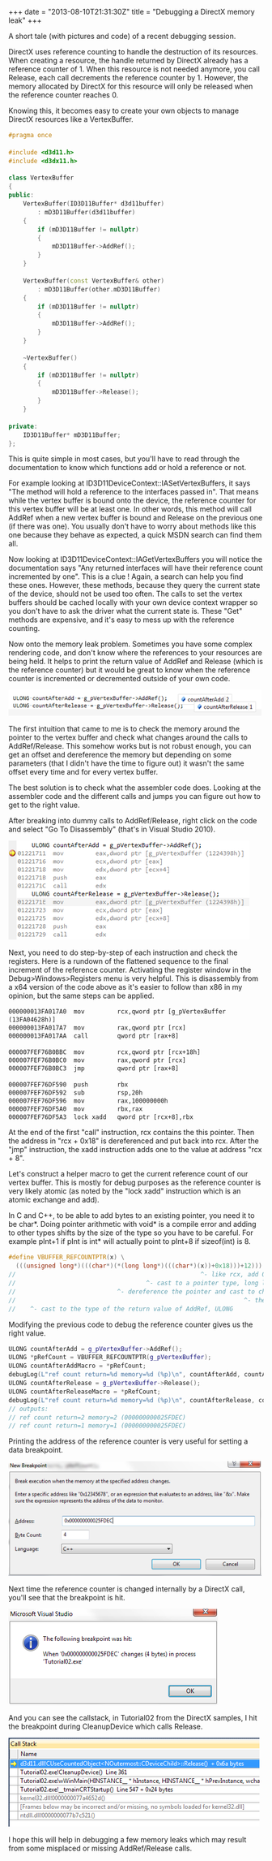 +++
date = "2013-08-10T21:31:30Z"
title = "Debugging a DirectX memory leak"
+++

A short tale (with pictures and code) of a recent debugging session.

DirectX uses reference counting to handle the destruction of its resources. When creating a resource, the handle returned by DirectX already has a reference counter of 1. When this resource is not needed anymore, you call Release, each call decrements the reference counter by 1. However, the memory allocated by DirectX for this resource will only be released when the reference counter reaches 0.

Knowing this, it becomes easy to create your own objects to manage DirectX resources like a VertexBuffer.

```cpp
#pragma once

#include <d3d11.h>
#include <d3dx11.h>

class VertexBuffer
{
public:
    VertexBuffer(ID3D11Buffer* d3d11buffer)
        : mD3D11Buffer(d3d11buffer)
    {
        if (mD3D11Buffer != nullptr)
        {
            mD3D11Buffer->AddRef();
        }
    }

    VertexBuffer(const VertexBuffer& other)
        : mD3D11Buffer(other.mD3D11Buffer)
    {
        if (mD3D11Buffer != nullptr)
        {
            mD3D11Buffer->AddRef();
        }
    }

    ~VertexBuffer()
    {
        if (mD3D11Buffer != nullptr)
        {
            mD3D11Buffer->Release();
        }
    }

private:
    ID3D11Buffer* mD3D11Buffer;
};
```

This is quite simple in most cases, but you'll have to read through the documentation to know which functions add or hold a reference or not.

For example looking at ID3D11DeviceContext::IASetVertexBuffers, it says "The method will hold a reference to the interfaces passed in". That means while the vertex buffer is bound onto the device, the reference counter for this vertex buffer will be at least one. In other words, this method will call AddRef when a new vertex buffer is bound and Release on the previous one (if there was one). You usually don't have to worry about methods like this one because they behave as expected, a quick MSDN search can find them all.

Now looking at ID3D11DeviceContext::IAGetVertexBuffers you will notice the documentation says "Any returned interfaces will have their reference count incremented by one". This is a clue ! Again, a search can help you find these ones. However, these methods, because they query the current state of the device, should not be used too often. The calls to set the vertex buffers should be cached locally with your own device context wrapper so you don't have to ask the driver what the current state is. These "Get" methods are expensive, and it's easy to mess up with the reference counting.

Now onto the memory leak problem. Sometimes you have some complex rendering code, and don't know where the references to your resources are being held. It helps to print the return value of AddRef and Release (which is the reference counter) but it would be great to know when the reference counter is incremented or decremented outside of your own code.

![](/media/articles/directx1.png)

The first intuition that came to me is to check the memory around the pointer to the vertex buffer and check what changes around the calls to AddRef/Release. This somehow works but is not robust enough, you can get an offset and dereference the memory but depending on some parameters (that I didn't have the time to figure out) it wasn't the same offset every time and for every vertex buffer.

The best solution is to check what the assembler code does. Looking at the assembler code and the different calls and jumps you can figure out how to get to the right value.

After breaking into dummy calls to AddRef/Release, right click on the code and select "Go To Disassembly" (that's in Visual Studio 2010).

![](/media/articles/directx2.png)

Next, you need to do step-by-step of each instruction and check the registers. Here is a rundown of the flattened sequence to the final increment of the reference counter. Activating the register window in the Debug>Windows>Registers menu is very helpful. This is disassembly from a x64 version of the code above as it's easier to follow than x86 in my opinion, but the same steps can be applied.

```plaintext
000000013FA017A0  mov         rcx,qword ptr [g_pVertexBuffer (13FA04628h)]  
000000013FA017A7  mov         rax,qword ptr [rcx]  
000000013FA017AA  call        qword ptr [rax+8]  

000007FEF76B0BBC  mov         rcx,qword ptr [rcx+18h]  
000007FEF76B0BC0  mov         rax,qword ptr [rcx]  
000007FEF76B0BC3  jmp         qword ptr [rax+8] 

000007FEF76DF590  push        rbx  
000007FEF76DF592  sub         rsp,20h  
000007FEF76DF596  mov         rax,100000000h  
000007FEF76DF5A0  mov         rbx,rax  
000007FEF76DF5A3  lock xadd   qword ptr [rcx+8],rbx  
```

At the end of the first "call" instruction, rcx contains the this pointer. Then the address in "rcx + 0x18" is dereferenced and put back into rcx. After the "jmp" instruction, the xadd instruction adds one to the value at address "rcx + 8".

Let's construct a helper macro to get the current reference count of our vertex buffer. This is mostly for debug purposes as the reference counter is very likely atomic (as noted by the "lock xadd" instruction which is an atomic exchange and add).

In C and C++, to be able to add bytes to an existing pointer, you need it to be char*. Doing pointer arithmetic with void* is a compile error and adding to other types shifts by the size of the type so you have to be careful. For example pInt+1 if pInt is int* will actually point to pInt+8 if sizeof(int) is 8.

```cpp
#define VBUFFER_REFCOUNTPTR(x) \
  (((unsigned long*)(((char*)(*(long long*)(((char*)(x))+0x18)))+12)))
//                                                   ^- like rcx, add 0x18 bytes to it
//                                    ^- cast to a pointer type, long long on x64, adapt on your platform
//                            ^- dereference the pointer and cast to char*
//                                                               ^- the asm code adds 8 but looking at memory the value is at 12
//    ^- cast to the type of the return value of AddRef, ULONG
```

Modifying the previous code to debug the reference counter gives us the right value.

```cpp
ULONG countAfterAdd = g_pVertexBuffer->AddRef();
ULONG *pRefCount = VBUFFER_REFCOUNTPTR(g_pVertexBuffer);
ULONG countAfterAddMacro = *pRefCount;
debugLog(L"ref count return=%d memory=%d (%p)\n", countAfterAdd, countAfterAddMacro, pRefCount);
ULONG countAfterRelease = g_pVertexBuffer->Release();
ULONG countAfterReleaseMacro = *pRefCount;
debugLog(L"ref count return=%d memory=%d (%p)\n", countAfterRelease, countAfterReleaseMacro, pRefCount);
// outputs:
// ref count return=2 memory=2 (000000000025FDEC)
// ref count return=1 memory=1 (000000000025FDEC)
```

Printing the address of the reference counter is very useful for setting a data breakpoint.

![](/media/articles/directx3.png)

Next time the reference counter is changed internally by a DirectX call, you'll see that the breakpoint is hit.

![](/media/articles/directx4.png)

And you can see the callstack, in Tutorial02 from the DirectX samples, I hit the breakpoint during CleanupDevice which calls Release.

![](/media/articles/directx5.png)

I hope this will help in debugging a few memory leaks which may result from some misplaced or missing AddRef/Release calls.